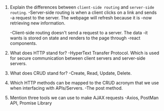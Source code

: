 1.  Explain the differences between `client-side routing` and `server-side routing`.
    -Server-side routing is when a client clicks on a link and sends
    -a request to the server. The webpage will refresh because it is 
    -now retrieving new information. 

    -Client-side routing doesn't send a request to a server. The data
    -it wants is stored on state and renders to the page through 
    -react components.

1.  What does HTTP stand for?
    -HyperText Transfer Protocol. Which is used for secure communication between client servers and server-side servers.

1.  What does CRUD stand for?
    -Create, Read, Update, Delete. 

1.  Which HTTP methods can be mapped to the CRUD acronym that we use when interfacing with APIs/Servers.
    -The post method.

1.  Mention three tools we can use to make AJAX requests
    -Axios, PostMan API, Promise Library